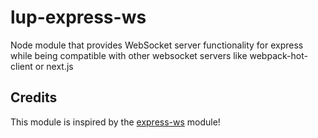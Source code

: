 # lup-express-ws
Node module that provides WebSocket server functionality for express while being compatible with other websocket servers like webpack-hot-client or next.js

## Credits
This module is inspired by the [express-ws](https://github.com/HenningM/express-ws) module!
